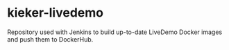 # kieker-livedemo
Repository used with Jenkins to build up-to-date LiveDemo Docker images and push them to DockerHub.
